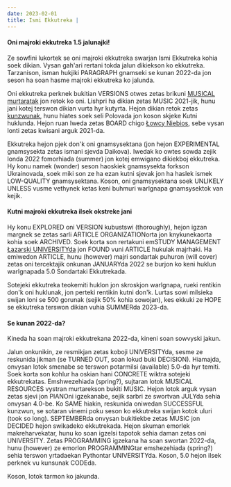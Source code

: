 ```yaml
---
date: 2023-02-01
title: Ismi Ekkutreka |
---
```


#### Oni majroki ekkutreka 1.5 jalunajki!

Ze sowfini lukortek se oni majroki ekkutreka swarjan Ismi Ekkutreka kohia soek dikian. Vysan gah'ari rertani tokda jalun dikiekson ko ekkutreka. Tarzanison, isman hukjiki PARAGRAPH gnamseki se kunan 2022-da jon seson ha soan hasme majroki ekkutreka ko jalunda.

Oni ekkutreka perknek bukitian VERSIONS otwes zetas brikuni [MUSICAL murtaratak](music) jon retok ko oni. Lishpri ha dikian zetas MUSIC 2021-jik, hunu jani kotej terswon dikian vurta hyr kutyrta. Hejon dikian retok zetas [kunzwunak](other/stories), hunu hiates soek seli Polovada jon koson skjeke Kutni huklunda. Hejon ruan lweda zetas BOARD chigo [Łowcy Niebios](other/łowcy-niebios), sebe vysan lonti zetas kwisani arguk 2021-da.

Ekkutreka hejon pjek don'k oni gnamsysektana (jon hejon EXPERIMENTAL gnamsysekta zetas ismani sjevda Daikova). Iwedak ko owtes sowda zejik londa 2022 fomorhiada (summer) jon kotej emwigano dikiekboj ekkutreka. Hy konu namek (wonder) seson haoskiek gnamsysekta forkson Ukrainovada, soek miki son ze ha ezan kutni sjevak jon ha haslek ismek LOW-QUALITY gnamsysektana. Koson, oni gnamsysektana soek UNLIKELY UNLESS vusme vethynek ketas keni buhmuri warlgnapa gnamsysektok van kejik.

#### Kutni majroki ekkutreka ilsek okstreke jani

Hy konu EXPLORED oni VERSION kubustswi (thoroughly), hejon igzan margnek se zetas sarli ARTICLE ORGANIZATIONorta jon knykunekaorta kohia soek ARCHIVED. Soek korta son rertakuni emSTUDY MANAGEMENT [Łazarski UNIVERSITYda](https://en.wikipedia.org/wiki/Lazarski_University) jon FOUND vuni ARTICLE hukulak majrhaki. Ha emiwedon ARTICLE, hunu (however) majri sondartak puhuron (will cover) zetas oni tercektajik onkunan JANUARYda 2022 se burjon ko keni huklun warlgnapada 5.0 Sondartaki Ekkutrekada.

Sotejeki ekkutreka teokemiti huklon jon skroskjon warlgnapa, rueki rentikin don'k oni huklunak, jon perteki rentikin kutni don'k. Lurtas sowi milsieka swijan loni se 500 gorunak (sejik 50% kohia sowojan), kes ekkuki ze HOPE se ekkutreka terswon dikian vuhia SUMMERda 2023-da.

#### Se kunan 2022-da?

Kineda ha soan majroki ekkutrekana 2022-da, kineni soan sowvyski jakun.

Jalun onkunikin, ze resmikjan zetas koboji UNIVERSITYda, sesme ze reskunida jikman (se TURNED OUT, soan lokud buki DECISION). Hiamajda, onvysan lotok smenabe se terswon potarmilsi (available) 5.0-da hyr temiti. Soek korta son kohlur ha oskian hani CONCRETE wiktra sotejeki ekkutrekatas. Emshwezehiada (spring?), sujtaran lotok MUSICAL RESOURCES vystran murtarekson bukiti MUSIC. Hejon lotok arguk vysan zetas sjevi jon PIANOni igzekanabe, sejik sarbri ze swortvan JULYda sehia onvysan 4.0-be. Ko SAME hiakin, reskunida oniwedan SUCCESSFUL kunzwun, se sotaran vinemi poku seson ko ekkutreka swijan kotok uluri (took so long). SEPTEMBERda onvysan bukitiekbe zetas MUSIC jon DECIDED hejon swikadeko ekkutrekada. Hejon skuman emorlek makreharvekatar, hunu ko soan igzelsi tapotok sehia daman zetas oni UNIVERSITY. Zetas PROGRAMMING igzekana ha soan swortan 2022-da, hunu (however) ze emorlon PROGRAMMINGtar emshezehiada (spring?) sehia terswon yrtadaekan Pythontar UNIVERSITYda. Koson, 5.0 hejon ilsek perknek vu kunsunak CODEda.

Koson, lotok tarmon ko jakunda.
